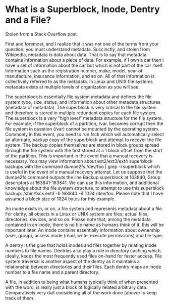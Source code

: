   
What is a Superblock, Inode, Dentry and a File?
===============================================

   Stolen from a Stack Overflow post.

   First and foremost, and I realize that it was not one of the terms from your
question, you must understand metadata. Succinctly, and stolen from Wikipedia,
metadata is data about data. That is to say that metadata contains information
about a piece of data. For example, if I own a car then I have a set of
information about the car but which is not part of the car itself. Information
such as the registration number, make, model, year of manufacture, insurance
information, and so on. All of that information is collectively referred to as
the metadata. In Linux and UNIX file systems metadata exists at multiple levels
of organization as you will see.

   The superblock is essentially file system metadata and defines the file
system type, size, status, and information about other metadata structures
(metadata of metadata). The superblock is very critical to the file system and
therefore is stored in multiple redundant copies for each file system. The
superblock is a very "high level" metadata structure for the file system. For
example, if the superblock of a partition, /var, becomes corrupt then the file
system in question (/var) cannot be mounted by the operating system. Commonly
in this event, you need to run fsck which will automatically select an
alternate, backup copy of the superblock and attempt to recover the file
system. The backup copies themselves are stored in block groups spread through
the file system with the first stored at a 1 block offset from the start of the
partition. This is important in the event that a manual recovery is necessary.
You may view information about ext2/ext3/ext4 superblock backups with the
command dumpe2fs /dev/foo | grep -i superblock which is useful in the event of
a manual recovery attempt. Let us suppose that the dumpe2fs command outputs the
line Backup superblock at 163840, Group descriptors at 163841-163841. We can
use this information, and additional knowledge about the file system structure,
to attempt to use this superblock backup: /sbin/fsck.ext3 -b 163840 -B 1024
/dev/foo. Please note that I have assumed a block size of 1024 bytes for this
example.

   An inode exists in, or on, a file system and represents metadata about a
file. For clarity, all objects in a Linux or UNIX system are files; actual
files, directories, devices, and so on. Please note that, among the metadata
contained in an inode, there is no file name as humans think of it, this will
be important later. An inode contains essentially information about ownership
(user, group), access mode (read, write, execute permissions) and file type.

   A dentry is the glue that holds inodes and files together by relating inode
numbers to file names. Dentries also play a role in directory caching which,
ideally, keeps the most frequently used files on-hand for faster access. File
system traversal is another aspect of the dentry as it maintains a relationship
between directories and their files. Each dentry maps an inode number to a file
name and a parent directory.

   A file, in addition to being what humans typically think of when presented
with the word, is really just a block of logically related arbitrary data.
Comparatively very dull considering all of the work done (above) to keep track
of them.
